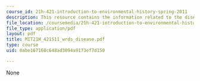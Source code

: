 ```yaml
---
course_id: 21h-421-introduction-to-environmental-history-spring-2011
description: This resource contains the information related to the disease environment.
file_location: /coursemedia/21h-421-introduction-to-environmental-history-spring-2011/0abe167160c648ad3094a9173ef7d150_MIT21H_421S11_wrds_disease.pdf
file_type: application/pdf
layout: pdf
title: MIT21H_421S11_wrds_disease.pdf
type: course
uid: 0abe167160c648ad3094a9173ef7d150

---
```

None
